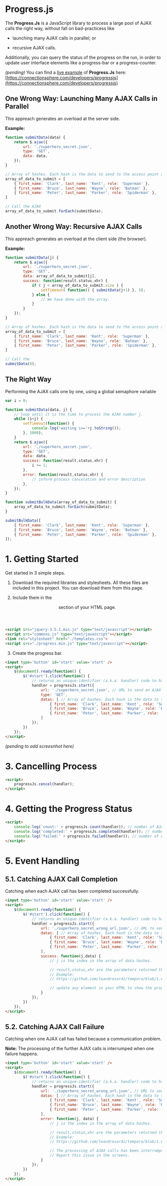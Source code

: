 # Progress.js

The **Progress.Js** is a JavaScript library to process a large pool of AJAX calls the right way, without fall on bad-practicess like 

- launching many AJAX calls in parallel; or

- recursive AJAX calls.

Additionally, you can query the status of the progress on the run, in order to update user interface elements like a progress-bar or a progress-counter.

*(pending)* You can find a [live example](https://connectionsphere.com/developers/progressjs) of **Progress.Js** here: [https://connectionsphere.com/developers/progressjs](https://connectionsphere.com/developers/progressjs)

## One Wrong Way: Launching Many AJAX Calls in Parallel

This appreach generates an overload at the server side.

**Example:**

```javascript
function submitData(data) {
	return $.ajax({
		url: './superhero_secret.json',
		type: 'GET',
		data: data,
	});
}

// Array of hashes. Each hash is the data to send to the access point at every step of the progress.
array_of_data_to_submit = [ 
    { first_name: 'Clark', last_name: 'Kent', role: 'Superman' }, 
    { first_name: 'Bruce', last_name: 'Wayne', role: 'Batman' }, 
    { first_name: 'Peter', last_name: 'Parker', role: 'Spiderman' }, 
]

// Call the AJAX
array_of_data_to_submit.forEach(submitData);
```

## Another Wrong Way: Recursive AJAX Calls 

This appreach generates an overload at the client side (the browser).

**Example:**

```javascript
function submitData(j) {
	return $.ajax({
		url: './superhero_secret.json',
		type: 'GET',
		data: array_of_data_to_submit[j],
		success: function(result,status,xhr) {
			if ( j < array_of_data_to_submit.size ) { 
				setTimeout( function() { submitData(j+1) }, 5);
			} else {
                // We have done with the array.
			}	
		}
	});
}

// Array of hashes. Each hash is the data to send to the access point at every step of the progress.
array_of_data_to_submit = [ 
    { first_name: 'Clark', last_name: 'Kent', role: 'Superman' }, 
    { first_name: 'Bruce', last_name: 'Wayne', role: 'Batman' }, 
    { first_name: 'Peter', last_name: 'Parker', role: 'Spiderman' }, 
]

// Call the 
submitData(0);
```

## The Right Way

Performing the AJAX calls one by one, using a global semaphore variable

```javascript
var i = 0;

function submitData(data, j) {
    // loop until it is the time to process the AJAX number j.
	while (i<j) { 
        setTimeout(function() {
            console.log('waiting i=='+j.toString());
        }, 1000);
    }
    return $.ajax({
		url: './superhero_secret.json',
		type: 'GET',
		data: data,
		success: function(result,status,xhr) {
			i += 1;	
		},
		error: function(result,status,xhr) {
		    // inform process cancelation and error description	
		},
	});
}

function submitBulkData(array_of_data_to_submit) {
    array_of_data_to_submit.forEach(submitData);
}

submitBulkData([ 
    { first_name: 'Clark', last_name: 'Kent', role: 'Superman' }, 
    { first_name: 'Bruce', last_name: 'Wayne', role: 'Batman' }, 
    { first_name: 'Peter', last_name: 'Parker', role: 'Spiderman' }, 
]);
```


# 1. Getting Started
Get started in 3 simple steps.

1. Download the required libraries and stylesheets.
All these files are included in this project. You can download them from this page.

2. Include them in the <header> section of your HTML page.

```html
<script src="jquery-3.5.1.min.js" type="text/javascript"></script>
<script src="commons.js" type="text/javascript"></script>
<link rel="stylesheet" href="./templates.css">
<script src="./progress.min.js" type="text/javascript"></script>
```

3. Create the progress bar.

```html
<input type='button' id='start' value='start' />
<script>
	$(document).ready(function() {
        $('#start').click(function() {
            // returns an unique-identifier (a.k.a. handler) code to handle this pool of AJAX calls.
            handler = progressJs.start({
                url: './superhero_secret.json', // URL to send an AJAX POST call at every step of the progress.
    			type: 'GET', 
                datas: [ // Array of hashes. Each hash is the data to send to the access point at every step of the progress.
                    { first_name: 'Clark', last_name: 'Kent', role: 'Superman' }, 
                    { first_name: 'Bruce', last_name: 'Wayne', role: 'Batman' }, 
                    { first_name: 'Peter', last_name: 'Parker', role: 'Spiderman' }, 
                ]
            });
        })
	});
</script>
```

*(pending to add screesnhot here)*

# 3. Cancelling Process

```html
<script>
    progressJs.cencel(handler);
</script>
```

# 4. Getting the Progress Status

```html
<script>
    console.log('count:' + progressJs.count(handler)); // number of AJAX calls requested
    console.log('completed:' + progressJs.completed(handler)); // number of AJAX calls completed
    console.log('failed:' + progressJs.failed(handler)); // number of AJAX calls failed due a communication issue. This method is not to handle the responses from the access point reoprting any issue at the server side.
</script>
```

# 5. Event Handling

## 5.1. Catching AJAX Call Completion

Catching when each AJAX call has been completed successfully.

```html
<input type='button' id='start' value='start' />
<script>
	$(document).ready(function() {
        $('#start').click(function() {
            // returns an unique-identifier (a.k.a. handler) code to handle this pool of AJAX calls.
            handler = progressJs.start({
                url: './superhero_secret_wrong_url.json', // URL to send an AJAX POST call at every step of the progress.
                datas: [ // Array of hashes. Each hash is the data to send to the access point at every step of the progress.
                    { first_name: 'Clark', last_name: 'Kent', role: 'Superman' }, 
                    { first_name: 'Bruce', last_name: 'Wayne', role: 'Batman' }, 
                    { first_name: 'Peter', last_name: 'Parker', role: 'Spiderman' }, 
                ],
                success: function(j,data) {
                    // j is the index in the array of data hashes.

                    // result,status,xhr are the parameters returned the standard AJAX library.
                    // Example:
                    // https://github.com/leandrosardi/tempora/blob/1.6.1/views/remote/dashboard.erb#L412

                    // update any element in your HTML to show the progress.
                }
            });
        })
	});
</script>
```

## 5.2. Catching AJAX Call Failure

Catching when one AJAX call has failed because a communication problem.

**Note:** The processing of the further AJAX calls is interrumped when one failure happens.

```html
<input type='button' id='start' value='start' />
<script>
	$(document).ready(function() {
        $('#start').click(function() {
            // returns an unique-identifier (a.k.a. handler) code to handle this pool of AJAX calls.
            handler = progressJs.start({
                url: './superhero_secret_wrong_url.json', // URL to send an AJAX POST call at every step of the progress.
                datas: [ // Array of hashes. Each hash is the data to send to the access point at every step of the progress.
                    { first_name: 'Clark', last_name: 'Kent', role: 'Superman' }, 
                    { first_name: 'Bruce', last_name: 'Wayne', role: 'Batman' }, 
                    { first_name: 'Peter', last_name: 'Parker', role: 'Spiderman' }, 
                ],
                error: function(j, data) {
                    // j is the index in the array of data hashes.

                    // result,status,xhr are the parameters returned the standard AJAX library.
                    // Example:
                    // https://github.com/leandrosardi/tempora/blob/1.6.1/views/remote/dashboard.erb#L481

                    // The processing of AJAX calls has been interrumped, because one ajax call has failed.
                    // Report this issue in the screens.
                }
            });
        })
	});
</script>
```




